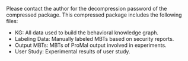 Please contact the author for the decompression password of the compressed package.
This compressed package includes the following files:
- KG: All data used to build the behavioral knowledge graph.
- Labeling Data: Manually labeled MBTs based on security reports.
- Output MBTs: MBTs of ProMal output involved in experiments.
- User Study: Experimental results of user study.
